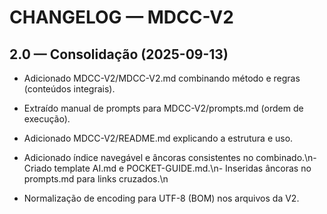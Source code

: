 ﻿# CHANGELOG — MDCC-V2

## 2.0 — Consolidação (2025-09-13)
- Adicionado MDCC-V2/MDCC-V2.md combinando método e regras (conteúdos integrais).
- Extraído manual de prompts para MDCC-V2/prompts.md (ordem de execução).
- Adicionado MDCC-V2/README.md explicando a estrutura e uso.

- Adicionado índice navegável e âncoras consistentes no combinado.\n- Criado template AI.md e POCKET-GUIDE.md.\n- Inseridas âncoras no prompts.md para links cruzados.\n
- Normalização de encoding para UTF-8 (BOM) nos arquivos da V2.


